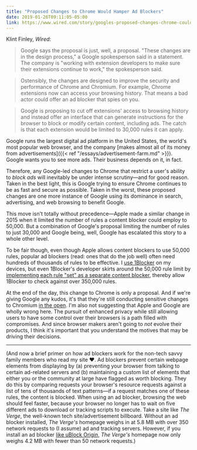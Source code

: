 ```yaml
---
title: "Proposed Changes to Chrome Would Hamper Ad Blockers"
date: 2019-01-26T09:11:05-05:00
link: https://www.wired.com/story/googles-proposed-changes-chrome-could-weaken-ad-blockers/
---
```


Klint Finley, _Wired_: 

> Google says the proposal is just, well, a proposal. "These changes are in the design process," a Google spokesperson said in a statement. The company is "working with extension developers to make sure their extensions continue to work," the spokesperson said.

> Ostensibly, the changes are designed to improve the security and performance of Chrome and Chromium. For example, Chrome extensions now can access your browsing history. That means a bad actor could offer an ad blocker that spies on you.

> Google is proposing to cut off extensions' access to browsing history and instead offer an interface that can generate instructions for the browser to block or modify certain content, including ads. The catch is that each extension would be limited to 30,000 rules it can apply.

Google runs the largest digital ad platform in the United States, the  world's most popular web browser, and the company [makes almost all of its money from advertisements]({{< ref "/essays/advertisement-farm.md" >}}). Google wants you to see more ads. Their business depends on it, in fact. 

Therefore, any Google-led changes to Chrome that restrict a user's ability to _block ads_ will inevitably be under intense scrutiny—and for good reason. Taken in the best light, this is Google trying to ensure Chrome continues to be as fast and secure as possible. Taken in the worst, these proposed changes are one more instance of Google using its dominance in search, advertising, and web browsing to benefit Google. 

This move isn't totally without precedence—Apple made a similar change in 2015 when it limited the number of rules a content blocker  could employ to 50,000. But a combination of Google's proposal limiting the number of rules to just 30,000 and Google being, well, Google has escalated this story to a whole other level. 

To be fair though, even though Apple allows content blockers to use 50,000 rules, popular ad blockers (read: ones that do the job well) often need hundreds of thousands of rules to be effective. I [use 1Blocker](https://1blocker.com) on my devices,  but even 1Blocker's developer skirts around the 50,000 rule limit by [implementing each rule "set" as a separate content blocker](https://twitter.com/1blockerapp/status/987214584376430592?lang=en), thereby allow 1Blocker to check against over 350,000 rules. 

At the end of the day, this change to Chrome is only a proposal. And if we're giving Google any kudos, it's that they're still conducting sensitive changes to Chromium [in the open](https://bugs.chromium.org/p/chromium/issues/detail?id=896897&desc=2#c23). I'm also not suggesting that Apple and Google are wholly wrong here. The pursuit of enhanced privacy while still allowing users to have some control over their browsers is a path filled with compromises. And since browser makers aren't going to _not_ evolve their products, I think it's important that you understand the motives that may be driving their decisions. 

---

(And now a brief primer on how ad blockers work for the non-tech savvy family members who read my site ♥. Ad blockers prevent certain webpage elements from displaying by (a) preventing your browser from talking to certain ad-related servers and (b) maintaining a custom list of elements that either you or the community at large have flagged as worth blocking. They do this by comparing requests your browser's resource requests against a list of tens of thousands of text patterns—if a request matches one of these rules, the content is blocked.  When using an ad blocker, browsing the web should feel faster, because your browser no longer has to wait on five different ads to download or tracking scripts to execute. Take a site like _The Verge_, the well-known tech site/advertisement billboard. Without an ad blocker installed, _The Verge's_ homepage weighs in at 5.8 MB with over 350 network requests to (I assume) ad and tracking servers. However, if you install an ad blocker [like uBlock Origin](https://github.com/gorhill/uBlock), _The Verge's_ homepage now only weighs 4.2 MB with fewer than 50 network requests.)